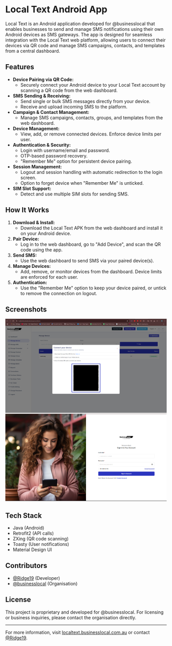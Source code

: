 # Local Text Android App

Local Text is an Android application developed for @businesslocal that enables businesses to send and manage SMS notifications using their own Android devices as SMS gateways. The app is designed for seamless integration with the Local Text web platform, allowing users to connect their devices via QR code and manage SMS campaigns, contacts, and templates from a central dashboard.

## Features

- **Device Pairing via QR Code:**
  - Securely connect your Android device to your Local Text account by scanning a QR code from the web dashboard.
- **SMS Sending & Receiving:**
  - Send single or bulk SMS messages directly from your device.
  - Receive and upload incoming SMS to the platform.
- **Campaign & Contact Management:**
  - Manage SMS campaigns, contacts, groups, and templates from the web dashboard.
- **Device Management:**
  - View, add, or remove connected devices. Enforce device limits per user.
- **Authentication & Security:**
  - Login with username/email and password.
  - OTP-based password recovery.
  - "Remember Me" option for persistent device pairing.
- **Session Management:**
  - Logout and session handling with automatic redirection to the login screen.
  - Option to forget device when "Remember Me" is unticked.
- **SIM Slot Support:**
  - Detect and use multiple SIM slots for sending SMS.

## How It Works

1. **Download & Install:**
   - Download the Local Text APK from the web dashboard and install it on your Android device.
2. **Pair Device:**
   - Log in to the web dashboard, go to "Add Device", and scan the QR code using the app.
3. **Send SMS:**
   - Use the web dashboard to send SMS via your paired device(s).
4. **Manage Devices:**
   - Add, remove, or monitor devices from the dashboard. Device limits are enforced for each user.
5. **Authentication:**
   - Use the "Remember Me" option to keep your device paired, or untick to remove the connection on logout.

## Screenshots

![Device Pairing](app/src/main/res/drawable/Screenshots/device_pairing.png)
![Login Screen](app/src/main/res/drawable/Screenshots/login_screen.png)

## Tech Stack
- Java (Android)
- Retrofit2 (API calls)
- ZXing (QR code scanning)
- Toasty (User notifications)
- Material Design UI

## Contributors
- [@Ridge19](https://github.com/Ridge19) (Developer)
- [@businesslocal](https://github.com/businesslocal) (Organisation)

## License
This project is proprietary and developed for @businesslocal. For licensing or business inquiries, please contact the organisation directly.

---

For more information, visit [localtext.businesslocal.com.au](https://localtext.businesslocal.com.au) or contact [@Ridge19](https://github.com/Ridge19).

